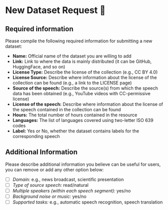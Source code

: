 # New Dataset Request :grapes:

## Required information
Please compile the following required information for submitting a new dataset:

* **Name:** Official name of the dataset you are willing to add
* **Link:** Link to where the data is mainly distributed (it can be GitHub, HuggingFace, and so on)
* **License Type:** Describe the license of the collection (e.g., CC BY 4.0)
* **License Source:** Describe where information about the license of the collection can be found (e.g., a link to the LICENSE page)
* **Source of the speech:** Describe the source(s) from which the speech data has been obtained (e.g., YouTube videos with CC-permissive license)
* **License of the speech:** Describe where information about the license of the speech contained in the collection can be found
* **Hours:** The total number of hours contained in the resource
* **Languages:** The list of languages covered using two-letter ISO 639 codes
* **Label:** Yes or No, whether the dataset contains labels for the corresponding speech

## Additional Information

Please describe additional information you believe can be useful for users, you can remove or add any other option below:

- [ ] *Domain:* e.g., news broadcast, scientific presentation
- [ ] *Type of source speech:* read/natural
- [ ] *Multiple speakers (within each speech segment):* yes/no
- [ ] *Background noise or music:* yes/no
- [ ] *Supported tasks:* e.g., automatic speech recognition, speech translation